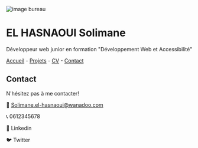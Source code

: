 ![image bureau](https://c.pxhere.com/photos/32/23/computer_computers_computer_technology_room_technology_internet_keyboard_work-563656.jpg!d)

# EL HASNAOUI Solimane #

Développeur web junior en formation "Développement Web et Accessibilité"

[Accueil](https://github.com/Solimane935/S01E11-Ateliers-Recap-exo-solimane/blob/main/-Ateliers-Recap-exo-solimane.md) - [Projets](https://github.com/Solimane935/S01E11-Ateliers-Recap-exo-solimane/blob/main/projets.md) - [CV](https://github.com/Solimane935/S01E11-Ateliers-Recap-exo-solimane/blob/main/projets.md) - [Contact](https://github.com/Solimane935/S01E11-Ateliers-Recap-exo-solimane/blob/main/contact.md)

## Contact ##

N'hésitez pas à me contacter!

📧 Solimane.el-hasnaoui@wanadoo.com

📞 0612345678

🏢 Linkedin

🐦 Twitter